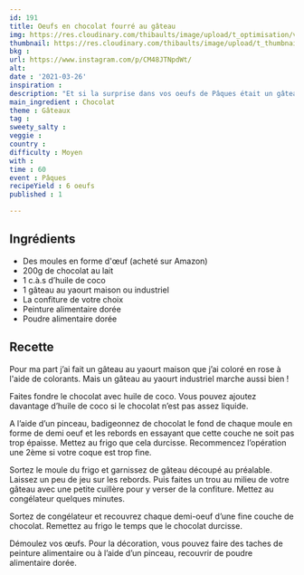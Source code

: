 ```yaml
---
id: 191
title: Oeufs en chocolat fourré au gâteau
img: https://res.cloudinary.com/thibaults/image/upload/t_optimisation/v1616779834/Recipes/20210326_oeufs_chocolat_fourres.jpg
thumbnail: https://res.cloudinary.com/thibaults/image/upload/t_thumbnail_josie/v1616779834/Recipes/20210326_oeufs_chocolat_fourres.jpg
bkg : 
url: https://www.instagram.com/p/CM48JTNpdWt/
alt: 
date : '2021-03-26'
inspiration : 
description: "Et si la surprise dans vos oeufs de Pâques était un gâteau au yaourt avec un coeur à la confiture !"
main_ingredient : Chocolat
theme : Gâteaux
tag : 
sweety_salty : 
veggie : 
country : 
difficulty : Moyen
with : 
time : 60
event : Pâques
recipeYield : 6 oeufs
published : 1

---
```


## Ingrédients
 - Des moules en forme d'œuf (acheté sur Amazon)
 - 200g de chocolat au lait
 - 1 c.à.s d’huile de coco
 - 1 gâteau au yaourt maison ou industriel
 - La confiture de votre choix
 - Peinture alimentaire dorée
 - Poudre alimentaire dorée

## Recette
Pour ma part j’ai fait un gâteau au yaourt maison que j’ai coloré en rose à l'aide de colorants. Mais un gâteau au yaourt industriel marche aussi bien !

Faites fondre le chocolat avec huile de coco. Vous pouvez ajoutez davantage d’huile de coco si le chocolat n’est pas assez liquide.

A l’aide d’un pinceau, badigeonnez de chocolat le fond de chaque moule en forme de demi oeuf et les rebords en essayant que cette couche ne soit pas trop épaisse. Mettez au frigo que cela durcisse. Recommencez l’opération une 2ème si votre coque est trop fine.

Sortez le moule du frigo et garnissez de gâteau découpé au préalable. Laissez un peu de jeu sur les rebords. Puis faites un trou au milieu de votre gâteau avec une petite cuillère pour y verser de la confiture. Mettez au congélateur quelques minutes.

Sortez de congélateur et recouvrez chaque demi-oeuf d’une fine couche de chocolat. Remettez au frigo le temps que le chocolat durcisse.

Démoulez vos œufs. Pour la décoration, vous pouvez faire des taches de peinture alimentaire ou à l’aide d’un pinceau, recouvrir de poudre alimentaire dorée.